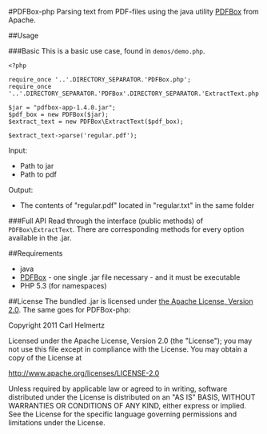 #PDFBox-php
Parsing text from PDF-files using the java utility [PDFBox](http://pdfbox.apache.org/) from Apache.

##Usage

###Basic
This is a basic use case, found in `demos/demo.php`.

	<?php

	require_once '..'.DIRECTORY_SEPARATOR.'PDFBox.php';
	require_once '..'.DIRECTORY_SEPARATOR.'PDFBox'.DIRECTORY_SEPARATOR.'ExtractText.php';

	$jar = "pdfbox-app-1.4.0.jar";
	$pdf_box = new PDFBox($jar);
	$extract_text = new PDFBox\ExtractText($pdf_box);

	$extract_text->parse('regular.pdf');

Input:

  - Path to jar
  - Path to pdf

Output:

  - The contents of "regular.pdf" located in "regular.txt" in the same folder

###Full API
Read through the interface (public methods) of `PDFBox\ExtractText`. There are corresponding methods for every option available in the .jar.

##Requirements
 - java
 - [PDFBox](http://pdfbox.apache.org/) - one single .jar file necessary - and it must be executable
 - PHP 5.3 (for namespaces)

##License
The bundled .jar is licensed under [the Apache License, Version 2.0](http://www.apache.org/licenses/LICENSE-2.0). The same goes for PDFBox-php:

Copyright 2011 Carl Helmertz

Licensed under the Apache License, Version 2.0 (the "License");
you may not use this file except in compliance with the License.
You may obtain a copy of the License at

http://www.apache.org/licenses/LICENSE-2.0

Unless required by applicable law or agreed to in writing, software
distributed under the License is distributed on an "AS IS" BASIS,
WITHOUT WARRANTIES OR CONDITIONS OF ANY KIND, either express or implied.
See the License for the specific language governing permissions and
limitations under the License.
